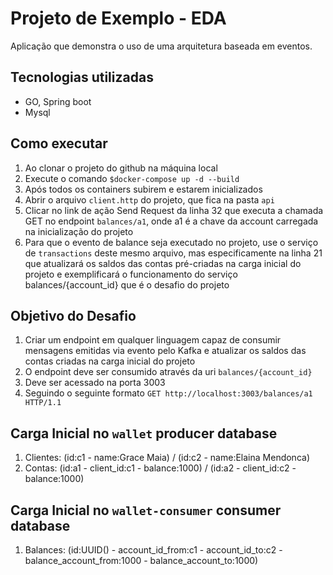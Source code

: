 # Projeto de Exemplo - EDA

Aplicação que demonstra o uso de uma arquitetura baseada em eventos.

## Tecnologias utilizadas
- GO, Spring boot
- Mysql

## Como executar
1. Ao clonar o projeto do github na máquina local
2. Execute o comando `$docker-compose up -d --build`
3. Após todos os containers subirem e estarem inicializados
4. Abrir o arquivo `client.http` do projeto, que fica na pasta `api`
5. Clicar no link de ação Send Request da linha 32 que executa a chamada GET no endpoint `balances/a1`, onde a1 é a chave da account carregada na inicialização do projeto
6. Para que o evento de balance seja executado no projeto, use o serviço de `transactions` deste mesmo arquivo, mas especificamente na linha 21 que atualizará os saldos das contas pré-criadas na carga inicial do projeto e exemplificará o funcionamento do serviço balances/{account_id} que é o desafio do projeto

## Objetivo do Desafio
1. Criar um endpoint em qualquer linguagem capaz de consumir mensagens emitidas via evento pelo Kafka e atualizar os saldos das contas criadas na carga inicial do projeto
2. O endpoint deve ser consumido através da uri `balances/{account_id}`
3. Deve ser acessado na porta 3003
4. Seguindo o seguinte formato `GET http://localhost:3003/balances/a1 HTTP/1.1`

## Carga Inicial no `wallet` producer database
1. Clientes: (id:c1 - name:Grace Maia) / (id:c2 - name:Elaina Mendonca)
2. Contas: (id:a1 - client_id:c1 - balance:1000) / (id:a2 - client_id:c2 - balance:1000)

## Carga Inicial no `wallet-consumer` consumer database
1. Balances: (id:UUID() - account_id_from:c1 - account_id_to:c2 - balance_account_from:1000 - balance_account_to:1000)
